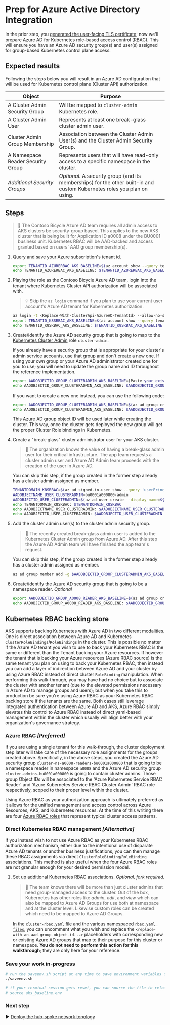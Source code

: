 # Prep for Azure Active Directory Integration

In the prior step, you [generated the user-facing TLS certificate](./02-ca-certificates.md); now we'll prepare Azure AD for Kubernetes role-based access control (RBAC). This will ensure you have an Azure AD security group(s) and user(s) assigned for group-based Kubernetes control plane access.

## Expected results

Following the steps below you will result in an Azure AD configuration that will be used for Kubernetes control plane (Cluster API) authorization.

| Object                             | Purpose                                                 |
|------------------------------------|---------------------------------------------------------|
| A Cluster Admin Security Group     | Will be mapped to `cluster-admin` Kubernetes role.      |
| A Cluster Admin User               | Represents at least one break-glass cluster admin user. |
| Cluster Admin Group Membership     | Association between the Cluster Admin User(s) and the Cluster Admin Security Group. |
| A Namespace Reader Security Group  | Represents users that will have read-only access to a specific namespace in the cluster. |
| _Additional Security Groups_       | _Optional._ A security group (and its memberships) for the other built-in and custom Kubernetes roles you plan on using. |

## Steps

> :book: The Contoso Bicycle Azure AD team requires all admin access to AKS clusters be security-group based. This applies to the new AKS cluster that is being built for Application ID a0008 under the BU0001 business unit. Kubernetes RBAC will be AAD-backed and access granted based on users' AAD group membership(s).

1. Query and save your Azure subscription's tenant id.

   ```bash
   export TENANTID_AZURERBAC_AKS_BASELINE=$(az account show --query tenantId -o tsv)
   echo TENANTID_AZURERBAC_AKS_BASELINE: $TENANTID_AZURERBAC_AKS_BASELINE
   ```

1. Playing the role as the Contoso Bicycle Azure AD team, login into the tenant where Kubernetes Cluster API authorization will be associated with.

   > :bulb: Skip the `az login` command if you plan to use your current user account's Azure AD tenant for Kubernetes authorization.

   ```bash
   az login -t <Replace-With-ClusterApi-AzureAD-TenantId> --allow-no-subscriptions
   export TENANTID_K8SRBAC_AKS_BASELINE=$(az account show --query tenantId -o tsv)
   echo TENANTID_K8SRBAC_AKS_BASELINE: $TENANTID_K8SRBAC_AKS_BASELINE
   ```

1. Create/identify the Azure AD security group that is going to map to the [Kubernetes Cluster Admin](https://kubernetes.io/docs/reference/access-authn-authz/rbac/#user-facing-roles) role `cluster-admin`.

   If you already have a security group that is appropriate for your cluster's admin service accounts, use that group and don't create a new one. If using your own group or your Azure AD administrator created one for you to use; you will need to update the group name and ID throughout the reference implementation.
   ```bash
   export AADOBJECTID_GROUP_CLUSTERADMIN_AKS_BASELINE=[Paste your existing cluster admin group Object ID here.]
   echo AADOBJECTID_GROUP_CLUSTERADMIN_AKS_BASELINE: $AADOBJECTID_GROUP_CLUSTERADMIN_AKS_BASELINE
   ```

   If you want to create a new one instead, you can use the following code:
   ```bash
   export AADOBJECTID_GROUP_CLUSTERADMIN_AKS_BASELINE=$(az ad group create --display-name 'cluster-admins-bu0001a000800' --mail-nickname 'cluster-admins-bu0001a000800' --description "Principals in this group are cluster admins in the bu0001a000800 cluster." --query objectId -o tsv)
   echo AADOBJECTID_GROUP_CLUSTERADMIN_AKS_BASELINE: $AADOBJECTID_GROUP_CLUSTERADMIN_AKS_BASELINE
   ```

   This Azure AD group object ID will be used later while creating the cluster. This way, once the cluster gets deployed the new group will get the proper Cluster Role bindings in Kubernetes.

1. Create a "break-glass" cluster administrator user for your AKS cluster.

   > :book: The organization knows the value of having a break-glass admin user for their critical infrastructure. The app team requests a cluster admin user and Azure AD Admin team proceeds with the creation of the user in Azure AD.

    You can skip this step, if the group created in the former step already has a cluster admin assigned as member.

   ```bash
   TENANTDOMAIN_K8SRBAC=$(az ad signed-in-user show --query 'userPrincipalName' -o tsv | cut -d '@' -f 2 | sed 's/\"//')
   AADOBJECTNAME_USER_CLUSTERADMIN=bu0001a000800-admin
   AADOBJECTID_USER_CLUSTERADMIN=$(az ad user create --display-name=${AADOBJECTNAME_USER_CLUSTERADMIN} --user-principal-name ${AADOBJECTNAME_USER_CLUSTERADMIN}@${TENANTDOMAIN_K8SRBAC} --force-change-password-next-login --password ChangeMebu0001a0008AdminChangeMe --query objectId -o tsv)
   echo TENANTDOMAIN_K8SRBAC: $TENANTDOMAIN_K8SRBAC
   echo AADOBJECTNAME_USER_CLUSTERADMIN: $AADOBJECTNAME_USER_CLUSTERADMIN
   echo AADOBJECTID_USER_CLUSTERADMIN: $AADOBJECTID_USER_CLUSTERADMIN
   ```

1. Add the cluster admin user(s) to the cluster admin security group.

   > :book: The recently created break-glass admin user is added to the Kubernetes Cluster Admin group from Azure AD. After this step the Azure AD Admin team will have finished the app team's request.

   You can skip this step, if the group created in the former step already has a cluster admin assigned as member.

   ```bash
   az ad group member add -g $AADOBJECTID_GROUP_CLUSTERADMIN_AKS_BASELINE --member-id $AADOBJECTID_USER_CLUSTERADMIN
   ```

1. Create/identify the Azure AD security group that is going to be a namespace reader. _Optional_

   ```bash
   export AADOBJECTID_GROUP_A0008_READER_AKS_BASELINE=$(az ad group create --display-name 'cluster-ns-a0008-readers-bu0001a000800' --mail-nickname 'cluster-ns-a0008-readers-bu0001a000800' --description "Principals in this group are readers of namespace a0008 in the bu0001a000800 cluster." --query objectId -o tsv)
   echo AADOBJECTID_GROUP_A0008_READER_AKS_BASELINE: $AADOBJECTID_GROUP_A0008_READER_AKS_BASELINE
   ```

## Kubernetes RBAC backing store

AKS supports backing Kubernetes with Azure AD in two different modalities. One is direct association between Azure AD and Kubernetes `ClusterRoleBindings`/`RoleBindings` in the cluster. This is possible no matter if the Azure AD tenant you wish to use to back your Kubernetes RBAC is the same or different than the Tenant backing your Azure resources. If however the tenant that is backing your Azure resources (Azure RBAC source) is the same tenant you plan on using to back your Kubernetes RBAC, then instead you can add a layer of indirection between Azure AD and your cluster by using Azure RBAC instead of direct cluster `RoleBinding` manipulation. When performing this walk-through, you may have had no choice but to associate the cluster with another tenant (due to the elevated permissions necessary in Azure AD to manage groups and users); but when you take this to production be sure you're using Azure RBAC as your Kubernetes RBAC backing store if the tenants are the same. Both cases still leverage integrated authentication between Azure AD and AKS, Azure RBAC simply elevates this control to Azure RBAC instead of direct yaml-based management within the cluster which usually will align better with your organization's governance strategy.

### Azure RBAC _[Preferred]_

If you are using a single tenant for this walk-through, the cluster deployment step later will take care of the necessary role assignments for the groups created above. Specifically, in the above steps, you created the Azure AD security group `cluster-ns-a0008-readers-bu0001a000800` that is going to be a namespace reader in namespace `a0008` and the Azure AD security group `cluster-admins-bu0001a000800` is going to contain cluster admins. Those group Object IDs will be associated to the 'Azure Kubernetes Service RBAC Reader' and 'Azure Kubernetes Service RBAC Cluster Admin' RBAC role respectively, scoped to their proper level within the cluster.

Using Azure RBAC as your authorization approach is ultimately preferred as it allows for the unified management and access control across Azure Resources, AKS, and Kubernetes resources. At the time of this writing there are four [Azure RBAC roles](https://docs.microsoft.com/azure/aks/manage-azure-rbac#create-role-assignments-for-users-to-access-cluster) that represent typical cluster access patterns.

### Direct Kubernetes RBAC management _[Alternative]_

If you instead wish to not use Azure RBAC as your Kubernetes RBAC authorization mechanism, either due to the intentional use of disparate Azure AD tenants or another business justifications, you can then manage these RBAC assignments via direct `ClusterRoleBinding`/`RoleBinding` associations. This method is also useful when the four Azure RBAC roles are not granular enough for your desired permission model.

1. Set up additional Kubernetes RBAC associations. _Optional, fork required._

   > :book:  The team knows there will be more than just cluster admins that need group-managed access to the cluster. Out of the box, Kubernetes has other roles like _admin_, _edit_, and _view_ which can also be mapped to Azure AD Groups for use both at namespace and at the cluster level. Likewise custom roles can be created which need to be mapped to Azure AD Groups.

   In the [`cluster-rbac.yaml` file](./cluster-manifests/cluster-rbac.yaml) and the various namespaced [`rbac.yaml files`](./cluster-manifests/cluster-baseline-settings/rbac.yaml), you can uncomment what you wish and replace the `<replace-with-an-aad-group-object-id...>` placeholders with corresponding new or existing Azure AD groups that map to their purpose for this cluster or namespace. **You do not need to perform this action for this walkthrough**; they are only here for your reference.

### Save your work in-progress

```bash
# run the saveenv.sh script at any time to save environment variables created above to aks_baseline.env
./saveenv.sh

# if your terminal session gets reset, you can source the file to reload the environment variables
# source aks_baseline.env
```

### Next step

:arrow_forward: [Deploy the hub-spoke network topology](./04-networking.md)

